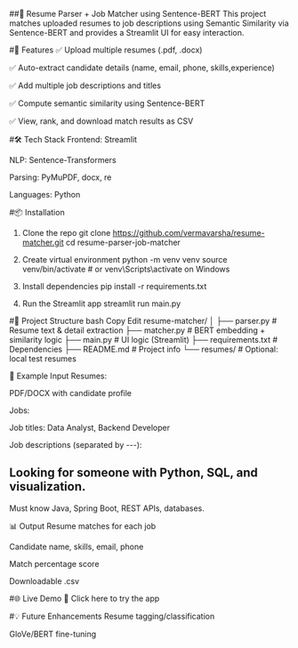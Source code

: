 
##📄 Resume Parser + Job Matcher using Sentence-BERT
This project matches uploaded resumes to job descriptions using Semantic Similarity via Sentence-BERT and provides a Streamlit UI for easy interaction.

#🚀 Features
✅ Upload multiple resumes (.pdf, .docx)

✅ Auto-extract candidate details (name, email, phone, skills,experience)

✅ Add multiple job descriptions and titles

✅ Compute semantic similarity using Sentence-BERT

✅ View, rank, and download match results as CSV

#🛠️ Tech Stack
Frontend: Streamlit

NLP: Sentence-Transformers

Parsing: PyMuPDF, docx, re

Languages: Python

#📦 Installation

1. Clone the repo
git clone https://github.com/vermavarsha/resume-matcher.git
cd resume-parser-job-matcher

2. Create virtual environment
python -m venv venv
source venv/bin/activate   # or venv\Scripts\activate on Windows

3. Install dependencies
pip install -r requirements.txt

4. Run the Streamlit app
streamlit run main.py

#📂 Project Structure
bash
Copy
Edit
resume-matcher/
│
├── parser.py              # Resume text & detail extraction
├── matcher.py             # BERT embedding + similarity logic
├── main.py                # UI logic (Streamlit)
├── requirements.txt       # Dependencies
├── README.md              # Project info
└── resumes/               # Optional: local test resumes

📄 Example Input
Resumes:

PDF/DOCX with candidate profile

Jobs:

Job titles: Data Analyst, Backend Developer

Job descriptions (separated by ---):

Looking for someone with Python, SQL, and visualization.
---
Must know Java, Spring Boot, REST APIs, databases.

📊 Output
Resume matches for each job

Candidate name, skills, email, phone

Match percentage score

Downloadable .csv

#🌐 Live Demo
🔗 Click here to try the app

#💡 Future Enhancements
Resume tagging/classification

GloVe/BERT fine-tuning


